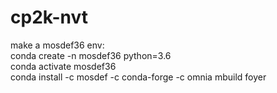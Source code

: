 # cp2k-nvt
make a mosdef36 env:<br />
conda create -n mosdef36 python=3.6<br />
conda activate mosdef36<br />
conda install -c mosdef -c conda-forge -c omnia mbuild foyer<br />
